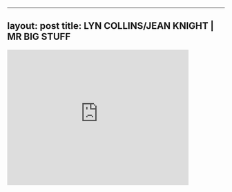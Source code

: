 

---
layout: post
title: LYN COLLINS/JEAN KNIGHT | MR BIG STUFF
---


<iframe width="420" height="315" src="http://www.youtube.com/embed/QmIeiRLZfFo" frameborder="0" allowfullscreen></iframe>

